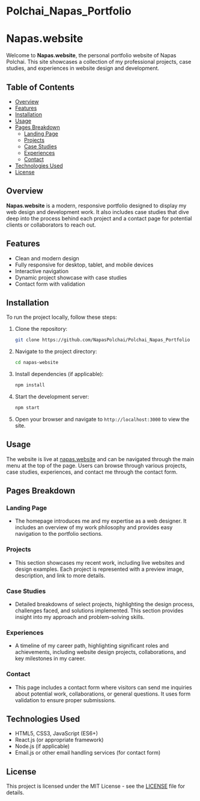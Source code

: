 # Polchai_Napas_Portfolio

# Napas.website

Welcome to **Napas.website**, the personal portfolio website of Napas Polchai. This site showcases a collection of my professional projects, case studies, and experiences in website design and development.

## Table of Contents
- [Overview](#overview)
- [Features](#features)
- [Installation](#installation)
- [Usage](#usage)
- [Pages Breakdown](#pages-breakdown)
  - [Landing Page](#landing-page)
  - [Projects](#projects)
  - [Case Studies](#case-studies)
  - [Experiences](#experiences)
  - [Contact](#contact)
- [Technologies Used](#technologies-used)
- [License](#license)
  
## Overview

**Napas.website** is a modern, responsive portfolio designed to display my web design and development work. It also includes case studies that dive deep into the process behind each project and a contact page for potential clients or collaborators to reach out.

## Features
- Clean and modern design
- Fully responsive for desktop, tablet, and mobile devices
- Interactive navigation
- Dynamic project showcase with case studies
- Contact form with validation

## Installation

To run the project locally, follow these steps:

1. Clone the repository:
    ```bash
    git clone https://github.com/NapasPolchai/Polchai_Napas_Portfolio
    ```
2. Navigate to the project directory:
    ```bash
    cd napas-website
    ```
3. Install dependencies (if applicable):
    ```bash
    npm install
    ```
4. Start the development server:
    ```bash
    npm start
    ```
5. Open your browser and navigate to `http://localhost:3000` to view the site.

## Usage

The website is live at [napas.website](https://www.napas.website) and can be navigated through the main menu at the top of the page. Users can browse through various projects, case studies, experiences, and contact me through the contact form.

## Pages Breakdown

### Landing Page
- The homepage introduces me and my expertise as a web designer. It includes an overview of my work philosophy and provides easy navigation to the portfolio sections.

### Projects
- This section showcases my recent work, including live websites and design examples. Each project is represented with a preview image, description, and link to more details.

### Case Studies
- Detailed breakdowns of select projects, highlighting the design process, challenges faced, and solutions implemented. This section provides insight into my approach and problem-solving skills.

### Experiences
- A timeline of my career path, highlighting significant roles and achievements, including website design projects, collaborations, and key milestones in my career.

### Contact
- This page includes a contact form where visitors can send me inquiries about potential work, collaborations, or general questions. It uses form validation to ensure proper submissions.

## Technologies Used
- HTML5, CSS3, JavaScript (ES6+)
- React.js (or appropriate framework)
- Node.js (if applicable)
- Email.js or other email handling services (for contact form)

## License

This project is licensed under the MIT License - see the [LICENSE](LICENSE) file for details.
